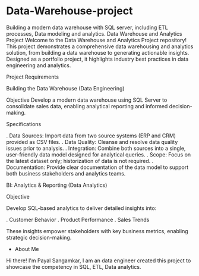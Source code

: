 # Data-Warehouse-project
Building a modern data warehouse with SQL server, including ETL processes, Data modeling and analytics.
Data Warehouse and Analytics Project
Welcome to the Data Warehouse and Analytics Project repository!
This project demonstrates a comprehensive data warehousing and analytics solution, from building a data warehouse
to generating actionable insights. Designed as a portfolio project, it highlights industry best practices in data
engineering and analytics.


Project Requirements

Building the Data Warehouse (Data Engineering)

Objective
Develop a modern data warehouse using SQL Server to consolidate sales data, enabling analytical reporting and
informed decision-making.

Specifications

. Data Sources: Import data from two source systems (ERP and CRM) provided as CSV files.
. Data Quality: Cleanse and resolve data quality issues prior to analysis.
. Integration: Combine both sources into a single, user-friendly data model designed for analytical queries.
. Scope: Focus on the latest dataset only; historization of data is not required.
. Documentation: Provide clear documentation of the data model to support both business stakeholders and
analytics teams.

BI: Analytics & Reporting (Data Analytics)

Objective

Develop SQL-based analytics to deliver detailed insights into:

. Customer Behavior
. Product Performance
. Sales Trends

These insights empower stakeholders with key business metrics, enabling strategic decision-making.


* About Me

Hi there! I'm Payal Sangamkar, I am an data engineer
created this project to showcase the competency in SQL, ETL, Data analytics.
